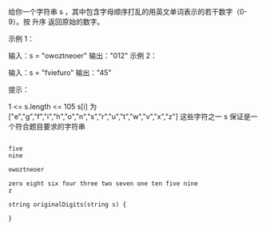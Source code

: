 给你一个字符串 s ，其中包含字母顺序打乱的用英文单词表示的若干数字（0-9）。按 升序 返回原始的数字。

示例 1：

输入：s = "owoztneoer"
输出："012"
示例 2：

输入：s = "fviefuro"
输出："45"


提示：

1 <= s.length <= 105
s[i] 为 ["e","g","f","i","h","o","n","s","r","u","t","w","v","x","z"] 这些字符之一
s 保证是一个符合题目要求的字符串



```

five 
nine 

owoztneoer
```

```
zero eight six four three two seven one ten five nine
z
```



```
string originalDigits(string s) {
		
}
```

